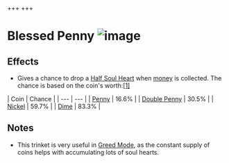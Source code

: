 +++
+++

 # Blessed Penny ![image](/image/Blessed_Penny.png) 

Effects
---------


* Gives a chance to drop a [Half Soul Heart](/wiki/Hearts#Half_Soul_Heart "Hearts") when [money](/wiki/Coins "Coins") is collected. The chance is based on the coin's worth:[[1]](#cite_note-1)




| Coin
 | Chance
 |
| --- | --- |
| [Penny](/wiki/Coins#Penny "Coins") | 16.6%
 |
| [Double Penny](/wiki/Coins#Double_Penny "Coins") | 30.5%
 |
| [Nickel](/wiki/Coins#Nickel "Coins") | 59.7%
 |
| [Dime](/wiki/Coins#Dime "Coins") | 83.3%
 |


Notes
-------


* This trinket is very useful in [Greed Mode](/wiki/Greed_Mode "Greed Mode"), as the constant supply of coins helps with accumulating lots of soul hearts.


